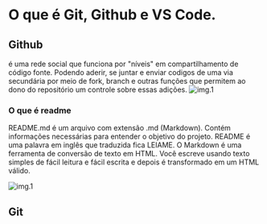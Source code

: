 # O que é Git, Github e VS Code.
## Github
é uma rede social que funciona por "níveis" em compartilhamento de código fonte. Podendo aderir, se juntar e enviar codigos de uma via secundária por meio de fork, branch e outras funções que permitem ao dono do repositório um controle sobre essas adições.
![img.1](https://repository-images.githubusercontent.com/289382429/e9c6ec80-8902-11eb-9f55-5de819da8bf5)

### O que é readme
README.md é um arquivo com extensão .md (Markdown). Contém informações necessárias para entender o objetivo do projeto. README é uma palavra em inglês que traduzida fica LEIAME.
O Markdown é uma ferramenta de conversão de texto em HTML. Você escreve usando texto simples de fácil leitura e fácil escrita e depois é transformado em um HTML válido.

![img.1](https://encrypted-tbn0.gstatic.com/images?q=tbn:ANd9GcS9prA_N9A-EQdM4Rg4UxzLB9R8-b-aoH7ofuZXJGH9tA&s)

## Git
